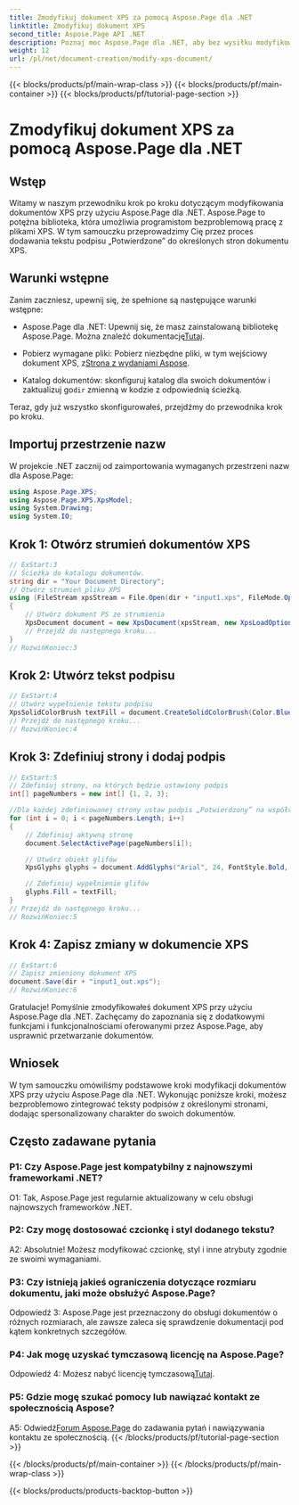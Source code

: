 ```yaml
---
title: Zmodyfikuj dokument XPS za pomocą Aspose.Page dla .NET
linktitle: Zmodyfikuj dokument XPS
second_title: Aspose.Page API .NET
description: Poznaj moc Aspose.Page dla .NET, aby bez wysiłku modyfikować dokumenty XPS. Postępuj zgodnie z naszym przewodnikiem krok po kroku, usprawnij przetwarzanie dokumentów i dodaj spersonalizowane teksty podpisów.
weight: 12
url: /pl/net/document-creation/modify-xps-document/
---
```


{{< blocks/products/pf/main-wrap-class >}}
{{< blocks/products/pf/main-container >}}
{{< blocks/products/pf/tutorial-page-section >}}

# Zmodyfikuj dokument XPS za pomocą Aspose.Page dla .NET

## Wstęp

Witamy w naszym przewodniku krok po kroku dotyczącym modyfikowania dokumentów XPS przy użyciu Aspose.Page dla .NET. Aspose.Page to potężna biblioteka, która umożliwia programistom bezproblemową pracę z plikami XPS. W tym samouczku przeprowadzimy Cię przez proces dodawania tekstu podpisu „Potwierdzone” do określonych stron dokumentu XPS.

## Warunki wstępne

Zanim zaczniesz, upewnij się, że spełnione są następujące warunki wstępne:

- Aspose.Page dla .NET: Upewnij się, że masz zainstalowaną bibliotekę Aspose.Page. Można znaleźć dokumentację[Tutaj](https://reference.aspose.com/page/net/).

-  Pobierz wymagane pliki: Pobierz niezbędne pliki, w tym wejściowy dokument XPS, z[Strona z wydaniami Aspose](https://releases.aspose.com/page/net/).

-  Katalog dokumentów: skonfiguruj katalog dla swoich dokumentów i zaktualizuj go`dir` zmienną w kodzie z odpowiednią ścieżką.

Teraz, gdy już wszystko skonfigurowałeś, przejdźmy do przewodnika krok po kroku.

## Importuj przestrzenie nazw

W projekcie .NET zacznij od zaimportowania wymaganych przestrzeni nazw dla Aspose.Page:

```csharp
using Aspose.Page.XPS;
using Aspose.Page.XPS.XpsModel;
using System.Drawing;
using System.IO;
```

## Krok 1: Otwórz strumień dokumentów XPS

```csharp
// ExStart:3
// Ścieżka do katalogu dokumentów.
string dir = "Your Document Directory";
// Otwórz strumień pliku XPS
using (FileStream xpsStream = File.Open(dir + "input1.xps", FileMode.Open, FileAccess.Read))
{
    // Utwórz dokument PS ze strumienia
    XpsDocument document = new XpsDocument(xpsStream, new XpsLoadOptions());
    // Przejdź do następnego kroku...
}
// RozwińKoniec:3
```

## Krok 2: Utwórz tekst podpisu

```csharp
// ExStart:4
// Utwórz wypełnienie tekstu podpisu
XpsSolidColorBrush textFill = document.CreateSolidColorBrush(Color.BlueViolet);
// Przejdź do następnego kroku...
// RozwińKoniec:4
```

## Krok 3: Zdefiniuj strony i dodaj podpis

```csharp
// ExStart:5
// Zdefiniuj strony, na których będzie ustawiony podpis
int[] pageNumbers = new int[] {1, 2, 3};

//Dla każdej zdefiniowanej strony ustaw podpis „Potwierdzony” na współrzędnych x=650 i y=950
for (int i = 0; i < pageNumbers.Length; i++)
{
    // Zdefiniuj aktywną stronę
    document.SelectActivePage(pageNumbers[i]);

    // Utwórz obiekt glifów
    XpsGlyphs glyphs = document.AddGlyphs("Arial", 24, FontStyle.Bold, 650, 900, "Confirmed");

    // Zdefiniuj wypełnienie glifów
    glyphs.Fill = textFill;
}
// Przejdź do następnego kroku...
// RozwińKoniec:5
```

## Krok 4: Zapisz zmiany w dokumencie XPS

```csharp
// ExStart:6
// Zapisz zmieniony dokument XPS
document.Save(dir + "input1_out.xps");
// RozwińKoniec:6
```

Gratulacje! Pomyślnie zmodyfikowałeś dokument XPS przy użyciu Aspose.Page dla .NET. Zachęcamy do zapoznania się z dodatkowymi funkcjami i funkcjonalnościami oferowanymi przez Aspose.Page, aby usprawnić przetwarzanie dokumentów.

## Wniosek

W tym samouczku omówiliśmy podstawowe kroki modyfikacji dokumentów XPS przy użyciu Aspose.Page dla .NET. Wykonując poniższe kroki, możesz bezproblemowo zintegrować teksty podpisów z określonymi stronami, dodając spersonalizowany charakter do swoich dokumentów.

## Często zadawane pytania

### P1: Czy Aspose.Page jest kompatybilny z najnowszymi frameworkami .NET?

O1: Tak, Aspose.Page jest regularnie aktualizowany w celu obsługi najnowszych frameworków .NET.

### P2: Czy mogę dostosować czcionkę i styl dodanego tekstu?

A2: Absolutnie! Możesz modyfikować czcionkę, styl i inne atrybuty zgodnie ze swoimi wymaganiami.

### P3: Czy istnieją jakieś ograniczenia dotyczące rozmiaru dokumentu, jaki może obsłużyć Aspose.Page?

Odpowiedź 3: Aspose.Page jest przeznaczony do obsługi dokumentów o różnych rozmiarach, ale zawsze zaleca się sprawdzenie dokumentacji pod kątem konkretnych szczegółów.

### P4: Jak mogę uzyskać tymczasową licencję na Aspose.Page?

 Odpowiedź 4: Możesz nabyć licencję tymczasową[Tutaj](https://purchase.aspose.com/temporary-license/).

### P5: Gdzie mogę szukać pomocy lub nawiązać kontakt ze społecznością Aspose?

 A5: Odwiedź[Forum Aspose.Page](https://forum.aspose.com/c/page/39) do zadawania pytań i nawiązywania kontaktu ze społecznością.
{{< /blocks/products/pf/tutorial-page-section >}}

{{< /blocks/products/pf/main-container >}}
{{< /blocks/products/pf/main-wrap-class >}}

{{< blocks/products/products-backtop-button >}}
